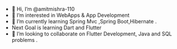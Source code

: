 - 👋 Hi, I’m @amitmishra-110
- 👀 I’m interested in WebApps & App Development
- 🌱 I’m currently  learning Spring Mvc ,Spring Boot,Hibernate .
-    Next Goal is learning Dart and Flutter
- 💞️ I’m looking to collaborate on Flutter Development, Java and SQL problems .


<!---
amitmishra-110/amitmishra-110 is a ✨ special ✨ repository because its `README.md` (this file) appears on your GitHub profile.
You can click the Preview link to take a look at your changes.
--->
